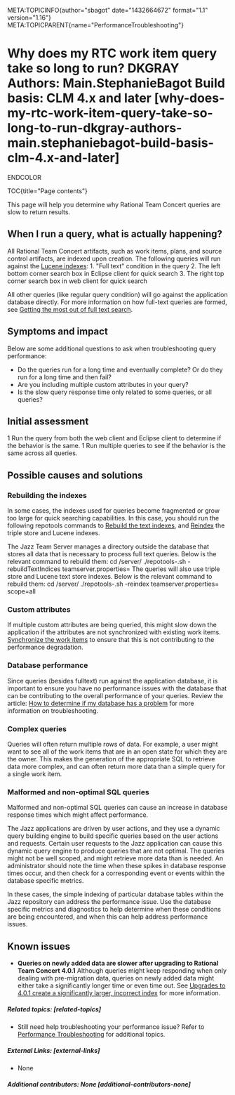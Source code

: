 META:TOPICINFO{author="sbagot" date="1432664672" format="1.1"
version="1.16"} META:TOPICPARENT{name="PerformanceTroubleshooting"}

# Why does my RTC work item query take so long to run? DKGRAY Authors: Main.StephanieBagot Build basis: CLM 4.x and later [why-does-my-rtc-work-item-query-take-so-long-to-run-dkgray-authors-main.stephaniebagot-build-basis-clm-4.x-and-later]

ENDCOLOR

TOC{title="Page contents"}

This page will help you determine why Rational Team Concert queries are
slow to return results.

## When I run a query, what is actually happening?

All Rational Team Concert artifacts, such as work items, plans, and
source control artifacts, are indexed upon creation. The following
queries will run against the [Lucene
indexes](http://lucene.apache.org/core/): 1. "Full text" condition in
the query 2. The left bottom corner search box in Eclipse client for
quick search 3. The right top corner search box in web client for quick
search

All other queries (like regular query condition) will go against the
application database directly. For more information on how full-text
queries are formed, see [Getting the most out of full text
search](https://jazz.net/library/article/824).

## Symptoms and impact

Below are some additional questions to ask when troubleshooting query
performance:

-   Do the queries run for a long time and eventually complete? Or do
    they run for a long time and then fail?
-   Are you including multiple custom attributes in your query?
-   Is the slow query response time only related to some queries, or all
    queries?

## Initial assessment

1 Run the query from both the web client and Eclipse client to determine
if the behavior is the same. 1 Run multiple queries to see if the
behavior is the same across all queries.

## Possible causes and solutions

### Rebuilding the indexes

In some cases, the indexes used for queries become fragmented or grow
too large for quick searching capabilities. In this case, you should run
the following repotools commands to [Rebuild the text
indexes](https://jazz.net/help-dev/clm/index.jsp?re=1&topic=/com.ibm.jazz.install.doc/topics/r_repotools_rebuildtextindices.html),
and
[Reindex](https://jazz.net/help-dev/clm/index.jsp?re=1&topic=/com.ibm.jazz.install.doc/topics/r_repotools_reindex.html)
the triple store and Lucene indexes.

The Jazz Team Server manages a directory outside the database that
stores all data that is necessary to process full text queries. Below is
the relevant command to rebuild them: cd /server/ ./repotools-.sh
-rebuildTextIndices teamserver.properties= The queries will also use
triple store and Lucene text store indexes. Below is the relevant
command to rebuild them: cd /server/ ./repotools-.sh -reindex
teamserver.properties= scope=all

### Custom attributes

If multiple custom attributes are being queried, this might slow down
the application if the attributes are not synchronized with existing
work items. [Synchronize the work
items](https://www.ibm.com/support/docview.wss?uid=swg21372230) to
ensure that this is not contributing to the performance degradation.

### Database performance

Since queries (besides fulltext) run against the application database,
it is important to ensure you have no performance issues with the
database that can be contributing to the overall performance of your
queries. Review the article: [How to determine if my database has a
problem](https://jazz.net/wiki/bin/view/Deployment/HowToDetermineDBProblem)
for more information on troubleshooting.

### Complex queries

Queries will often return multiple rows of data. For example, a user
might want to see all of the work items that are in an open state for
which they are the owner. This makes the generation of the appropriate
SQL to retrieve data more complex, and can often return more data than a
simple query for a single work item.

### Malformed and non-optimal SQL queries

Malformed and non-optimal SQL queries can cause an increase in database
response times which might affect performance.

The Jazz applications are driven by user actions, and they use a dynamic
query building engine to build specific queries based on the user
actions and requests. Certain user requests to the Jazz application can
cause this dynamic query engine to produce queries that are not optimal.
The queries might not be well scoped, and might retrieve more data than
is needed. An administrator should note the time when these spikes in
database response times occur, and then check for a corresponding event
or events within the database specific metrics.

In these cases, the simple indexing of particular database tables within
the Jazz repository can address the performance issue. Use the database
specific metrics and diagnostics to help determine when these conditions
are being encountered, and when this can help address performance
issues.

## Known issues

-    **Queries on newly added data are slower after upgrading to
    Rational Team Concert 4.0.1** Although queries might keep responding
    when only dealing with pre-migration data, queries on newly added
    data might either take a significantly longer time or even time out.
    See [Upgrades to 4.0.1 create a significantly larger, incorrect
    index](http://www.ibm.com/support/docview.wss?uid=swg21620879) for
    more information.

##### Related topics: [related-topics]

-   Still need help troubleshooting your performance issue? Refer to
    [Performance Troubleshooting](PerformanceTroubleshooting) for
    additional topics.

##### External Links: [external-links]

-   None

##### Additional contributors: None [additional-contributors-none]
